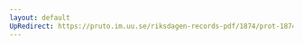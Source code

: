 ```yaml
---
layout: default
UpRedirect: https://pruto.im.uu.se/riksdagen-records-pdf/1874/prot-1874--fk--520/prot-1874--fk--520_001.pdf
---
```

